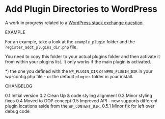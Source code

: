 Add Plugin Directories to WordPress
===================================

A work in progress related to a [WordPress stack exchange question](http://wordpress.stackexchange.com/questions/43262/add-multiple-plugin-directories).


EXAMPLE

For an example, take a look at the `example_plugin` folder and the `register_addt_plugins_dir.php` file.

You need to copy this folder to your actual plugins folder and then activate it from within your plugins list. It only works if the main plugin is activated.

*) the one you defined with the `WP_PLUGIN_DIR` or `WPMU_PLUGIN_DIR` in your wp-config.php file - or the default `plugins` folder in your install. 


CHANGELOG

0.1   Initial version
0.2   Clean Up & code styling alignment
0.3   Minor styling fixes
0.4   Moved to OOP concept
0.5   Improved API - now supports different plugin locations aside from the `WP_CONTENT_DIR`.
0.5.1 Minor fix for left over debug code
